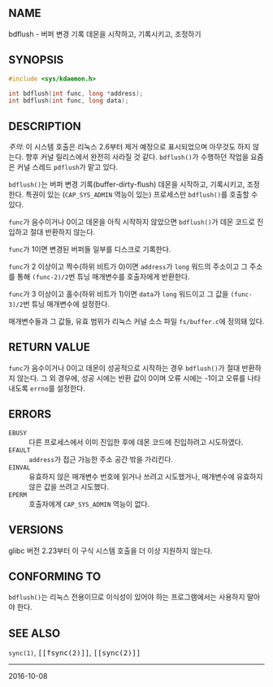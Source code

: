 ## NAME

bdflush - 버퍼 변경 기록 데몬을 시작하고, 기록시키고, 조정하기

## SYNOPSIS

```c
#include <sys/kdaemon.h>

int bdflush(int func, long *address);
int bdflush(int func, long data);
```

## DESCRIPTION

*주의*: 이 시스템 호출은 리눅스 2.6부터 제거 예정으로 표시되었으며 아무것도 하지 않는다. 향후 커널 릴리스에서 완전히 사라질 것 같다. `bdflush()`가 수행하던 작업을 요즘은 커널 스레드 `pdflush`가 맡고 있다.

`bdflush()`는 버퍼 변경 기록(buffer-dirty-flush) 데몬을 시작하고, 기록시키고, 조정한다. 특권이 있는 (`CAP_SYS_ADMIN` 역능이 있는) 프로세스만 `bdflush()`를 호출할 수 있다.

`func`가 음수이거나 0이고 데몬을 아직 시작하지 않았으면 `bdflush()`가 데몬 코드로 진입하고 절대 반환하지 않는다.

`func`가 1이면 변경된 버퍼들 일부를 디스크로 기록한다.

`func`가 2 이상이고 짝수(하위 비트가 0)이면 `address`가 `long` 워드의 주소이고 그 주소를 통해 `(func-2)/2`번 튜닝 매개변수를 호출자에게 반환한다.

`func`가 3 이상이고 홀수(하위 비트가 1)이면 `data`가 `long` 워드이고 그 값을 `(func-3)/2`번 튜닝 매개변수에 설정한다.

매개변수들과 그 값들, 유효 범위가 리눅스 커널 소스 파일 `fs/buffer.c`에 정의돼 있다.

## RETURN VALUE

`func`가 음수이거나 0이고 데몬이 성공적으로 시작하는 경우 `bdflush()`가 절대 반환하지 않는다. 그 외 경우에, 성공 시에는 반환 값이 0이며 오류 시에는 -1이고 오류를 나타내도록 `errno`를 설정한다.

## ERRORS

<dl>
<dt><code>EBUSY</code></dt>
<dd>다른 프로세스에서 이미 진입한 후에 데몬 코드에 진입하려고 시도하였다.</dd>
<dt><code>EFAULT</code></dt>
<dd><code>address</code>가 접근 가능한 주소 공간 밖을 가리킨다.</dd>
<dt><code>EINVAL</code></dt>
<dd>유효하지 않은 매개변수 번호에 읽거나 쓰려고 시도했거나, 매개변수에 유효하지 않은 값을 쓰려고 시도했다.</dd>
<dt><code>EPERM</code></dt>
<dd>호출자에게 <code>CAP_SYS_ADMIN</code> 역능이 없다.</dd>
</dl>

## VERSIONS

glibc 버전 2.23부터 이 구식 시스템 호출을 더 이상 지원하지 않는다.

## CONFORMING TO

`bdflush()`는 리눅스 전용이므로 이식성이 있어야 하는 프로그램에서는 사용하지 말아야 한다.

## SEE ALSO

`sync(1)`, <tt>[[fsync(2)]]</tt>, <tt>[[sync(2)]]</tt>

----

2016-10-08
